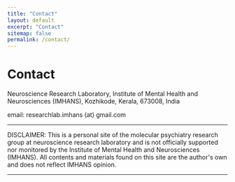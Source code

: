 ```yaml
---
title: "Contact"
layout: default
excerpt: "Contact"
sitemap: false
permalink: /contact/
---
```


# Contact

Neuroscience Research Laboratory, Institute of Mental Health and Neurosciences (IMHANS), Kozhikode, Kerala, 673008, India

email: researchlab.imhans (at) gmail.com

----

DISCLAIMER: This is a personal site of the molecular psychiatry research group at neuroscience research laboratory and is not officially supported nor monitored by the Institute of Mental Health and Neurosciences (IMHANS). All contents and materials found on this site are the author's own and does not reflect IMHANS opinion.

----
